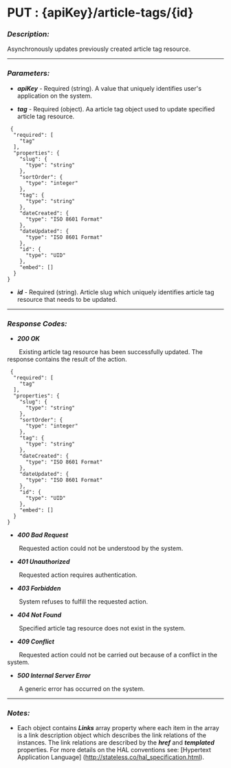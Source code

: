 
# PUT : {apiKey}/article-tags/{id} 

### *Description:* 
Asynchronously updates previously created article tag resource. 



* * *
### *Parameters:*


- ***apiKey*** - Required (string). A value that uniquely identifies user&#39;s application on the system. 


- ***tag*** - Required (object). Aa article tag object used to update specified article tag resource. 

```
 {
  "required": [
    "tag"
  ],
  "properties": {
    "slug": {
      "type": "string"
    },
    "sortOrder": {
      "type": "integer"
    },
    "tag": {
      "type": "string"
    },
    "dateCreated": {
      "type": "ISO 8601 Format"
    },
    "dateUpdated": {
      "type": "ISO 8601 Format"
    },
    "id": {
      "type": "UID"
    },
    "embed": []
  }
} 

```

- ***id*** - Required (string). Article slug which uniquely identifies article tag resource that needs to be updated. 


* * *
### *Response Codes:*


- ***200  OK*** 

&nbsp;&nbsp;&nbsp;&nbsp;&nbsp;&nbsp; Existing article tag resource has been successfully updated. The response contains the result of the action. 

```
 {
  "required": [
    "tag"
  ],
  "properties": {
    "slug": {
      "type": "string"
    },
    "sortOrder": {
      "type": "integer"
    },
    "tag": {
      "type": "string"
    },
    "dateCreated": {
      "type": "ISO 8601 Format"
    },
    "dateUpdated": {
      "type": "ISO 8601 Format"
    },
    "id": {
      "type": "UID"
    },
    "embed": []
  }
} 

```

- ***400  Bad Request*** 

&nbsp;&nbsp;&nbsp;&nbsp;&nbsp;&nbsp; Requested action could not be understood by the system. 


- ***401  Unauthorized*** 

&nbsp;&nbsp;&nbsp;&nbsp;&nbsp;&nbsp; Requested action requires authentication. 


- ***403  Forbidden*** 

&nbsp;&nbsp;&nbsp;&nbsp;&nbsp;&nbsp; System refuses to fulfill the requested action. 


- ***404  Not Found*** 

&nbsp;&nbsp;&nbsp;&nbsp;&nbsp;&nbsp; Specified article tag resource does not exist in the system. 


- ***409  Conflict*** 

&nbsp;&nbsp;&nbsp;&nbsp;&nbsp;&nbsp; Requested action could not be carried out because of a conflict in the system. 


- ***500  Internal Server Error*** 

&nbsp;&nbsp;&nbsp;&nbsp;&nbsp;&nbsp; A generic error has occurred on the system. 



* * *
### *Notes:* 
- Each object contains ***Links*** array property where each item in the array is a link description object which describes the link relations of the instances. The link relations are described by the ***href*** and ***templated*** properties. For more details on the HAL conventions see: [Hypertext Application Language] (http://stateless.co/hal_specification.html).

